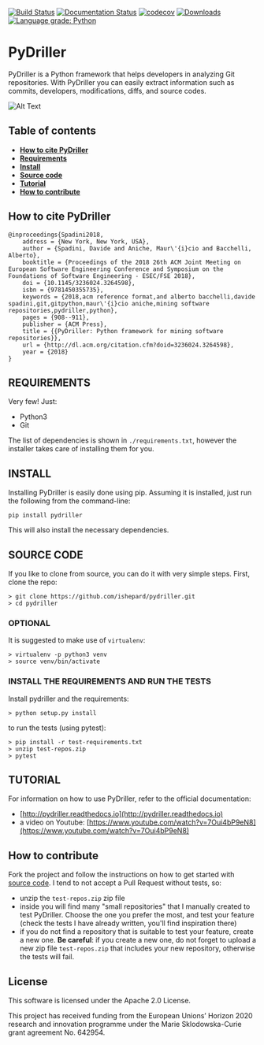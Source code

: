 [![Build Status](https://github.com/ishepard/pydriller/workflows/Pydriller%20workflow/badge.svg?event=push&branch=master)](https://github.com/ishepard/pydriller/actions)
[![Documentation Status](https://readthedocs.org/projects/pydriller/badge/?version=latest)](https://pydriller.readthedocs.io/en/latest/?badge=latest)
[![codecov](https://codecov.io/gh/ishepard/pydriller/branch/master/graph/badge.svg)](https://codecov.io/gh/ishepard/pydriller)
[![Downloads](https://pepy.tech/badge/pydriller/month)](https://pepy.tech/project/pydriller)
[![Language grade: Python](https://img.shields.io/lgtm/grade/python/g/ishepard/pydriller.svg?logo=lgtm&logoWidth=18)](https://lgtm.com/projects/g/ishepard/pydriller/context:python)

# PyDriller

PyDriller is a Python framework that helps developers in analyzing Git repositories. With PyDriller you can easily extract information such as commits, developers, modifications, diffs, and source codes. 

![Alt Text](https://ishepard.github.io/images/mygif.gif)

## Table of contents
* **[How to cite PyDriller](#how-to-cite-pydriller)**
* **[Requirements](#requirements)**
* **[Install](#install)**
* **[Source code](#source-code)**
* **[Tutorial](#tutorial)**
* **[How to contribute](#how-to-contribute)**

## How to cite PyDriller

```
@inproceedings{Spadini2018,
	address = {New York, New York, USA},
	author = {Spadini, Davide and Aniche, Maur\'{i}cio and Bacchelli, Alberto},
	booktitle = {Proceedings of the 2018 26th ACM Joint Meeting on European Software Engineering Conference and Symposium on the Foundations of Software Engineering - ESEC/FSE 2018},
	doi = {10.1145/3236024.3264598},
	isbn = {9781450355735},
	keywords = {2018,acm reference format,and alberto bacchelli,davide spadini,git,gitpython,maur\'{i}cio aniche,mining software repositories,pydriller,python},
	pages = {908--911},
	publisher = {ACM Press},
	title = {{PyDriller: Python framework for mining software repositories}},
	url = {http://dl.acm.org/citation.cfm?doid=3236024.3264598},
	year = {2018}
}

```

## REQUIREMENTS
Very few! Just:

- Python3
- Git

The list of dependencies is shown in `./requirements.txt`, however the installer takes care of installing them for you.

## INSTALL

Installing PyDriller is easily done using pip. Assuming it is installed, just run the following from the command-line:

```
pip install pydriller
```
This will also install the necessary dependencies.

## SOURCE CODE

If you like to clone from source, you can do it with very simple steps.
First, clone the repo:

```
> git clone https://github.com/ishepard/pydriller.git
> cd pydriller
```

### OPTIONAL

It is suggested to make use of `virtualenv`:

```
> virtualenv -p python3 venv
> source venv/bin/activate
```

### INSTALL THE REQUIREMENTS AND RUN THE TESTS

Install pydriller and the requirements:

```
> python setup.py install
```

to run the tests (using pytest):

```
> pip install -r test-requirements.txt
> unzip test-repos.zip
> pytest
```


## TUTORIAL
For information on how to use PyDriller, refer to the official documentation:

- [http://pydriller.readthedocs.io](http://pydriller.readthedocs.io)
- a video on Youtube: [https://www.youtube.com/watch?v=7Oui4bP9eN8](https://www.youtube.com/watch?v=7Oui4bP9eN8)

## How to contribute
Fork the project and follow the instructions on how to get started with [source code](#source-code). I tend to not accept a Pull Request without tests, so:

- unzip the `test-repos.zip` zip file
- inside you will find many "small repositories" that I manually created to test PyDriller. Choose the one you prefer the most, and test your feature (check the tests I have already written, you'll find inspiration there)
- if you do not find a repository that is suitable to test your feature, create a new one. **Be careful**: if you create a new one, do not forget to upload a new zip file `test-repos.zip` that includes your new repository, otherwise the tests will fail.

## License

This software is licensed under the Apache 2.0 License.

This project has received funding from the European Unions’ Horizon 2020 research and innovation programme under the Marie Sklodowska-Curie grant agreement No. 642954.
